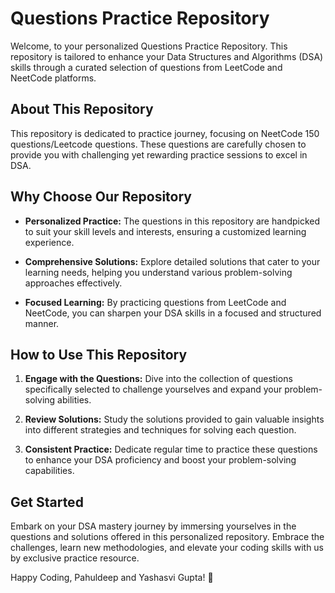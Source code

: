 # Questions Practice Repository

Welcome, to your personalized Questions Practice Repository. This repository is tailored to enhance your Data Structures and Algorithms (DSA) skills through a curated selection of questions from LeetCode and NeetCode platforms.

## About This Repository

This repository is dedicated to practice journey, focusing on NeetCode 150 questions/Leetcode questions. These questions are carefully chosen to provide you with challenging yet rewarding practice sessions to excel in DSA.

## Why Choose Our Repository

- **Personalized Practice:** The questions in this repository are handpicked to suit your skill levels and interests, ensuring a customized learning experience.

- **Comprehensive Solutions:** Explore detailed solutions that cater to your learning needs, helping you understand various problem-solving approaches effectively.

- **Focused Learning:** By practicing questions from LeetCode and NeetCode, you can sharpen your DSA skills in a focused and structured manner.

## How to Use This Repository

1. **Engage with the Questions:** Dive into the collection of questions specifically selected to challenge yourselves and expand your problem-solving abilities.

2. **Review Solutions:** Study the solutions provided to gain valuable insights into different strategies and techniques for solving each question.

3. **Consistent Practice:** Dedicate regular time to practice these questions to enhance your DSA proficiency and boost your problem-solving capabilities.

## Get Started

Embark on your DSA mastery journey by immersing yourselves in the questions and solutions offered in this personalized repository. Embrace the challenges, learn new methodologies, and elevate your coding skills with us by exclusive practice resource.

Happy Coding, Pahuldeep and Yashasvi Gupta! 🚀
